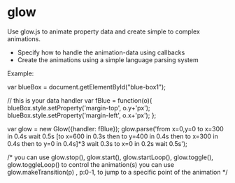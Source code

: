 # glow

Use glow.js to animate property data and create simple to complex animations.

- Specify how to handle the animation-data using callbacks
- Create the animations using a simple language parsing system

Example:

var blueBox = document.getElementById("blue-box1");

// this is your data handler
var fBlue = function(o){
	blueBox.style.setProperty('margin-top', o.y+'px');
	blueBox.style.setProperty('margin-left', o.x+'px');
};

var glow = new Glow({handler: fBlue});
glow.parse('from x=0,y=0 to x=300 in 0.4s wait 0.5s [to x=600 in 0.3s then to y=400 in 0.4s then to x=300 in 0.4s then to y=0 in 0.4s]*3 wait 0.3s to x=0 in 0.2s wait 0.5s');

/*
  you can use glow.stop(), glow.start(), glow.startLoop(), glow.toggle(), glow.toggleLoop() to control the animation(s)
  you can use glow.makeTransition(p) , p:0-1, to jump to a specific point of the animation
*/
